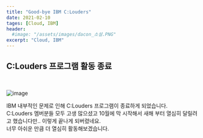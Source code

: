 ```yaml
---
title: "Good-bye IBM C:Louders"
date: 2021-02-10
tages: [Cloud, IBM]
header:
  #image: "/assets/images/dacon_소설.PNG"
excerpt: "Cloud, IBM"
---
```

## C:Louders 프로그램 활동 종료
<br/>

![image](https://user-images.githubusercontent.com/70086728/107462577-bbd1e800-6b9f-11eb-8e2e-c1b63a10296b.png)<br/>


IBM 내부적인 문제로 인해  C:Louders 프로그램이 종료하게 되었습니다.<br/>
C:Louders 멤버분들 모두 고생 많으셨고 10월에 막 시작해서 새해 부터 열심히 달릴려고 했습니다만.. 이렇게 끝나게 되버렸네요. <br/>
너무 아쉬운 만큼 더 열심히 활동해보겠습니다.